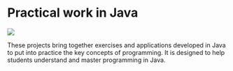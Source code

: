 # Practical work in Java
![](https://javaee.goffinet.org/images/kisspng-java-programming-language-programmer-computer-prog-5b234cd2562863.1181341815290400823529.png)

These projects bring together exercises and applications developed in Java to put into practice the key concepts of programming. It is designed to help students understand and master programming in Java.
